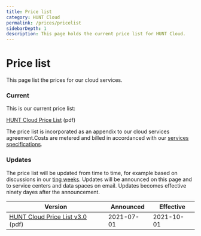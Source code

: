 ```yaml
---
title: Price list
category: HUNT Cloud
permalink: /prices/pricelist
sidebarDepth: 1
description: This page holds the current price list for HUNT Cloud.
---
```


# Price list

This page list the prices for our cloud services. 


### Current 

This is our current price list: 

[HUNT Cloud Price List](https://assets.hdc.ntnu.no/assets/prices/hunt-cloud-price-list-3-0.pdf) (pdf)

The price list is incorporated as an appendix to our cloud services agreement.Costs are metered and billed in accordanced with our [services specifications](/services/specifications).

### Updates

The price list will be updated from time to time, for example based on discussions in our [ting weeks](tingweek). Updates will be announced on this page and to service centers and data spaces on email. Updates becomes effective ninety dayes after the announcement. 

| **Version** | **Announced** | **Effective** |
| - | - | - |
| [HUNT Cloud Price List v3.0](https://assets.hdc.ntnu.no/assets/prices/hunt-cloud-price-list-3-0.pdf) (pdf) | 2021-07-01 | 2021-10-01 |









